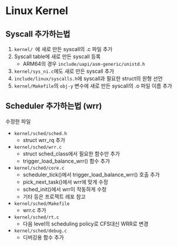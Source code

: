 # Linux Kernel
## Syscall 추가하는법
1. `kernel/ `에 새로 만든 syscall의 .c 파일 추가
2. Syscall table에 새로 만든 syscall 등록
    - ARM64의 경우 `include/uapi/asm-generic/unistd.h`
3. `kernel/sys_ni.c`에도 새로 만든 syscall 추가 
4. `include/linux/syscalls.h`에 syscall과 필요한 struct의 원형 선언
5. `kernel/Makefile`의 `obj-y` 변수에 새로 만든 syscall의 .o 파일 이름 추가 
## Scheduler 추가하는법 (wrr)
수정한 파일
- `kernel/sched/sched.h`
    - struct wrr_rq 추가
- `kernel/sched/wrr.c`
    - struct sched_class에서 필요한 함수만 추가
    - trigger_load_balance_wrr() 함수 추가
- `kernel/sched/core.c`
    - scheduler_tick()에서 trigger_load_balance_wrr() 호출 추가
    - pick_next_task()에서 wrr에 맞게 수정
    - sched_init()에서 wrr이 작동하게 수정
    - 기타 등은 프로젝트 레포 참고
- `kernel/sched/Makefile`
    - wrr.c 추가
- `kernel/sched/rt.c`
    - 다음 level의 scheduling policy로 CFS대신 WRR로 변경
- `kernel/sched/debug.c`
    - 디버깅용 함수 추가